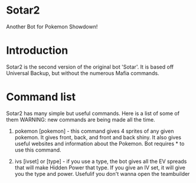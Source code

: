 # Sotar2
Another Bot for Pokemon Showdown!

# Introduction

Sotar2 is the second version of the original bot 'Sotar'. It is based off Universal Backup, but without the numerous Mafia commands. 

# Command list

Sotar2 has many simple but useful commands. Here is a list of some of them
WARNING: new commands are being made all the time.

1. pokemon [pokemon] - this command gives 4 sprites of any given pokemon. It gives front, back, and front and back shiny. It also gives useful websites and information about the Pokemon. Bot requires * to use this command.

2. ivs [ivset] or [type] - if you use a type, the bot gives all the EV spreads that will make Hidden Power that type. If you give an IV set, it will give you the type and power. Usefulif you don't wanna open the teambuilder
